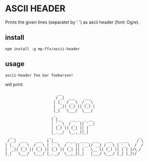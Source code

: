 # ASCII HEADER

Prints the given lines (separatet by ' ') as ascii header (font: Ogre).

## install
`npm install -g mp-ffx/ascii-header`

## usage
`ascii-header foo bar foobarson!`

will print:
```
                        __               
                       / _|  ___    ___  
                      | |_  / _ \  / _ \
                      |  _|| (_) || (_) |
                      |_|   \___/  \___/
                      _                  
                     | |__    __ _  _ __
                     | '_ \  / _` || '__|
                     | |_) || (_| || |   
                     |_.__/  \__,_||_|   
  __                _                                        _
 / _|  ___    ___  | |__    __ _  _ __  ___   ___   _ __    / \
| |_  / _ \  / _ \ | '_ \  / _` || '__|/ __| / _ \ | '_ \  /  /
|  _|| (_) || (_) || |_) || (_| || |   \__ \| (_) || | | |/\_/
|_|   \___/  \___/ |_.__/  \__,_||_|   |___/ \___/ |_| |_|\/   

```
